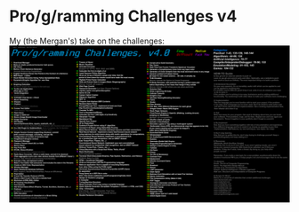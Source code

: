 # Pro/g/ramming Challenges v4

My (the Mergan's) take on the challenges:
![Challenge Image](https://raw.githubusercontent.com/MerganThePirate/pro-g-ramming-challenges-v4/master/images/pro-g-ramming%20challenges%20v4.png)